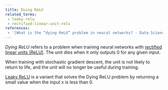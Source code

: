 ```yaml
---
title: Dying ReLU
related_terms:
 - leaky-relu
 - rectified-linear-unit-relu
references:
 - '[What is the “dying ReLU” problem in neural networks? - Data Science StackExchange](https://datascience.stackexchange.com/questions/5706/what-is-the-dying-relu-problem-in-neural-networks)'
---
```

*Dying ReLU* refers to a problem when training neural 
networks with [rectified linear units (ReLU)][1].
The unit dies when it only outputs 0 for any given input.

When training with stochastic gradient descent, the unit
is not likely to return to life, and the unit will no
longer be useful during training.

[Leaky ReLU][2] is a variant that solves the Dying ReLU problem
by returning a small value when the input $x$ is less than 0.

[1]: /terms/rectified-linear-unit-relu/
[2]: /terms/leaky-relu/